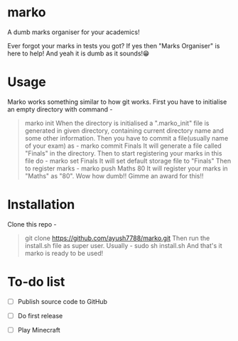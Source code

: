 # marko
A dumb marks organiser for your academics!

Ever forgot your marks in tests you got? If yes then "Marks Organiser" is here to help!
And yeah it is dumb as it sounds!😁
# Usage
Marko works something similar to how git works.
First you have to initialise an empty directory with command -
> marko init
When the directory is initialised a ".marko_init" file is generated in given directory, containing current directory name and some other information.
Then you have to commit a file(usually name of your exam) as -
> marko commit Finals
It will generate a file called "Finals" in the directory.
Then to start registering your marks in this file do -
> marko set Finals
It will set default storage file to "Finals"
Then to register marks -
> marko push Maths 80
It will register your marks in "Maths" as "80".
Wow how dumb!! Gimme an award for this!!
# Installation
Clone this repo - 
> git clone https://github.com/ayush7788/marko.git
Then run the install.sh file as super user.
Usually -
> sudo sh install.sh
And that's it marko is ready to be used!

# To-do list
- [ ] Publish source code to GitHub
- [ ] Do first release
- [ ] Play Minecraft

